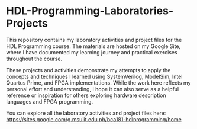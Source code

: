 # HDL-Programming-Laboratories-Projects
This repository contains my laboratory activities and project files for the HDL Programming course. The materials are hosted on my Google Site, where I have documented my learning journey and practical exercises throughout the course.

These projects and activities demonstrate my attempts to apply the concepts and techniques I learned using SystemVerilog, ModelSim, Intel Quartus Prime, and FPGA implementations. While the work here reflects my personal effort and understanding, I hope it can also serve as a helpful reference or inspiration for others exploring hardware description languages and FPGA programming.

You can explore all the laboratory activities and project files here: https://sites.google.com/g.msuiit.edu.ph/bca181-hdlprogramming/home
